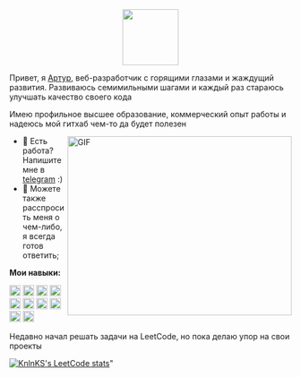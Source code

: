 <div id="header" align="center">
  <img src="https://media.giphy.com/media/M9gbBd9nbDrOTu1Mqx/giphy.gif" width="100"/>
</div>

Привет, я [Артур](https://hh.ru/resume/05bbfadfff081d37af0039ed1f516d7a793069), веб-разработчик с горящими глазами и жаждущий развития. Развиваюсь семимильными шагами и каждый раз стараюсь улучшать качество своего кода

Имею профильное высшее образование, коммерческий опыт работы и надеюсь мой гитхаб чем-то да будет полезен

  <img align="right" alt="GIF" src="https://github.com/abhisheknaiidu/abhisheknaiidu/blob/master/code.gif?raw=true" width="400" height="320" />
  
- 💼 Есть работа? Напишите мне в [telegram](https://t.me/DaredevilAr) :)
- 💬 Можете также расспросить меня о чем-либо, я всегда готов ответить;

**Мои навыки:**  

<code><img height="20" src="https://img.shields.io/badge/Microsoft%20SQL%20Server-CC2927?style=for-the-badge&logo=microsoft%20sql%20server&logoColor=white"></code>
<code><img height="20" src="https://img.shields.io/badge/.NET-5C2D91?style=for-the-badge&logo=.net&logoColor=white"></code>
<code><img height="20" src="https://img.shields.io/badge/jquery-%230769AD.svg?style=for-the-badge&logo=jquery&logoColor=white"></code>
<code><img height="20" src="https://img.shields.io/badge/azure-%230072C6.svg?style=for-the-badge&logo=microsoftazure&logoColor=white"></code>
<code><img height="20" src="https://img.shields.io/badge/Visual%20Studio-5C2D91.svg?style=for-the-badge&logo=visual-studio&logoColor=white"></code>
<code><img height="20" src="https://img.shields.io/badge/c%23-%23239120.svg?style=for-the-badge&logo=c-sharp&logoColor=white"></code>
<code><img height="20" src="https://img.shields.io/badge/html5-%23E34F26.svg?style=for-the-badge&logo=html5&logoColor=white"></code>
<code><img height="20" src="https://img.shields.io/badge/javascript-%23323330.svg?style=for-the-badge&logo=javascript&logoColor=%23F7DF1E"></code>
<code><img height="20" src="https://img.shields.io/badge/-Swagger-%23Clojure?style=for-the-badge&logo=swagger&logoColor=white"></code>
<code><img height="20" src="https://img.shields.io/badge/gitlab-%23181717.svg?style=for-the-badge&logo=gitlab&logoColor=white"></code>


Недавно начал решать задачи на LeetCode, но пока делаю упор на свои проекты


[![KnlnKS's LeetCode stats](https://leetcode-stats-six.vercel.app/api?username=DAREDEVILAR&theme=dark)](https://github.com/Wahwa666/leetcode-stats)"



